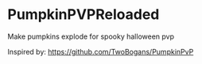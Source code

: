 # PumpkinPVPReloaded

Make pumpkins explode for spooky halloween pvp

Inspired by: https://github.com/TwoBogans/PumpkinPvP
